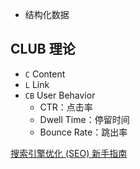 
- 结构化数据


## CLUB 理论

- `C` Content
- `L` Link
- `CB` User Behavior
    - CTR：点击率
    - Dwell Time：停留时间
    - Bounce Rate：跳出率


[搜索引擎优化 (SEO) 新手指南](https://support.google.com/webmasters/answer/7451184?hl=zh-Hans)